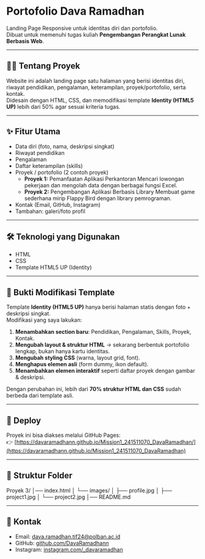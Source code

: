 # Portofolio Dava Ramadhan

Landing Page Responsive untuk identitas diri dan portofolio.  
Dibuat untuk memenuhi tugas kuliah **Pengembangan Perangkat Lunak Berbasis Web**.

---

## 🧑‍💻 Tentang Proyek
Website ini adalah landing page satu halaman yang berisi identitas diri, riwayat pendidikan, pengalaman, keterampilan, proyek/portofolio, serta kontak.  
Didesain dengan HTML, CSS, dan memodifikasi template **Identity (HTML5 UP)** lebih dari 50% agar sesuai kriteria tugas.

---

## ✨ Fitur Utama
- Data diri (foto, nama, deskripsi singkat)
- Riwayat pendidikan
- Pengalaman
- Daftar keterampilan (skills)
- Proyek / portofolio (2 contoh proyek)
  - **Proyek 1:** Pemanfaatan Aplikasi Perkantoran
    Mencari lowongan pekerjaan dan mengolah data dengan berbagai fungsi Excel.
  - **Proyek 2:** Pengembangan Aplikasi Berbasis Library
    Membuat game sederhana mirip Flappy Bird dengan library pemrograman.
- Kontak (Email, GitHub, Instagram)
- Tambahan: galeri/foto profil

---

## 🛠 Teknologi yang Digunakan
- HTML
- CSS
- Template HTML5 UP (Identity)

---

## 📌 Bukti Modifikasi Template
Template **Identity (HTML5 UP)** hanya berisi halaman statis dengan foto + deskripsi singkat.  
Modifikasi yang saya lakukan:
1. **Menambahkan section baru**: Pendidikan, Pengalaman, Skills, Proyek, Kontak.
2. **Mengubah layout & struktur HTML** → sekarang berbentuk portofolio lengkap, bukan hanya kartu identitas.
3. **Mengubah styling CSS** (warna, layout grid, font).
4. **Menghapus elemen asli** (form dummy, ikon default).
5. **Menambahkan elemen interaktif** seperti daftar proyek dengan gambar & deskripsi.

Dengan perubahan ini, lebih dari **70% struktur HTML dan CSS** sudah berbeda dari template asli.

---

## 🚀 Deploy
Proyek ini bisa diakses melalui GitHub Pages:  
👉 [https://davaramadhann.github.io/Mission1_241511070_DavaRamadhan/](https://davaramadhann.github.io/Mission1_241511070_DavaRamadhan)

---

## 📂 Struktur Folder
Proyek 3/
│── index.html
│ └── images/
│ ├── profile.jpg
│ ├── project1.jpg
│ └── project2.jpg
│── README.md


---

## 📧 Kontak
- Email: dava.ramadhan.tif24@polban.ac.id  
- GitHub: [github.com/DavaRamadhann](https://github.com/DavaRamadhann)  
- Instagram: [instagram.com/_davaramadhan](https://instagram.com/_davaramadhan)  
